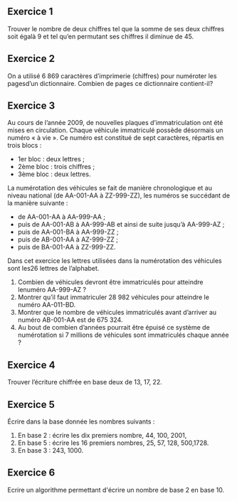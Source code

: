 ## Exercice 1

Trouver le nombre de deux chiffres tel que la somme de ses deux chiffres soit égalà 9 et tel qu’en permutant ses chiffres il diminue de 45.

## Exercice 2

On a utilisé 6 869 caractères d’imprimerie (chiffres) pour numéroter les pagesd’un dictionnaire. Combien de pages ce dictionnaire contient-il?

## Exercice 3

Au cours de l’année 2009, de nouvelles plaques d’immatriculation ont été mises en circulation.
Chaque véhicule immatriculé possède désormais un numéro « à vie ».
Ce numéro est constitué de sept caractères, répartis en trois blocs :

- 1er bloc : deux lettres ;
- 2ème bloc : trois chiffres ;
- 3ème bloc : deux lettres.
 
La numérotation des véhicules se fait de manière chronologique et au niveau national (de AA-001-AA à ZZ-999-ZZ), les numéros se succédant de la manière suivante :

-  de AA-001-AA à AA-999-AA ;
- puis de AA-001-AB à AA-999-AB et ainsi de suite jusqu’à AA-999-AZ ;
- puis de AA-001-BA à AA-999-ZZ ;
- puis de AB-001-AA à AZ-999-ZZ ;
- puis de BA-001-AA à ZZ-999-ZZ.
 
Dans cet exercice les lettres utilisées dans la numérotation des véhicules sont les26 lettres de l’alphabet.

1. Combien de véhicules devront être immatriculés pour atteindre lenuméro AA-999-AZ ?
2. Montrer qu’il faut immatriculer 28 982 véhicules pour atteindre le numéro AA-011-BD.
3. Montrer que le nombre de véhicules immatriculés avant d’arriver au numéro AB-001-AA est de 675 324.
4. Au bout de combien d’années pourrait être épuisé ce système de numérotation si 7 millions de véhicules sont immatriculés chaque année ?


## Exercice 4

Trouver l’écriture chiffrée en base deux de 13, 17, 22.

## Exercice 5

Écrire dans la base donnée les nombres suivants :
1. En base 2 : écrire les dix premiers nombre, 44, 100, 2001,
2. En base 5 : écrire les 16 premiers nombres, 25, 57, 128, 500,1728.
3. En base 3 : 243, 1000.

## Exercice 6 

Ecrire un algorithme permettant d'écrire un nombre de base 2 en base 10. 
